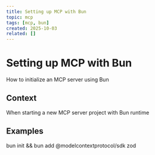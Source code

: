 ```yaml
---
title: Setting up MCP with Bun
topic: mcp
tags: [mcp, bun]
created: 2025-10-03
related: []
---
```


# Setting up MCP with Bun

How to initialize an MCP server using Bun

## Context

When starting a new MCP server project with Bun runtime

## Examples

bun init && bun add @modelcontextprotocol/sdk zod